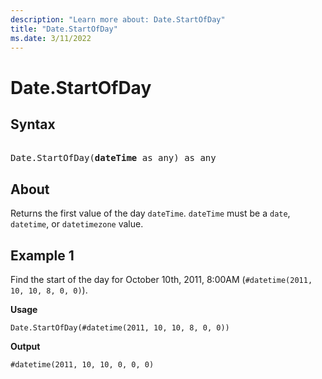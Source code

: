 ```yaml
---
description: "Learn more about: Date.StartOfDay"
title: "Date.StartOfDay"
ms.date: 3/11/2022
---
```

# Date.StartOfDay

## Syntax

<pre> 
Date.StartOfDay(<b>dateTime</b> as any) as any
</pre>

## About

Returns the first value of the day `dateTime`. `dateTime` must be a `date`, `datetime`, or `datetimezone` value.

## Example 1

Find the start of the day for October 10th, 2011, 8:00AM (`#datetime(2011, 10, 10, 8, 0, 0)`).

**Usage**

```powerquery-m
Date.StartOfDay(#datetime(2011, 10, 10, 8, 0, 0))
```

**Output**

`#datetime(2011, 10, 10, 0, 0, 0)`
